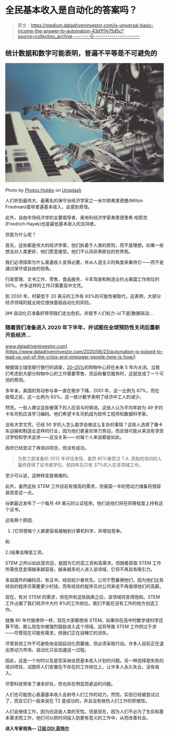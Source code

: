 # 全民基本收入是自动化的答案吗？

> 原文：<https://medium.datadriveninvestor.com/is-universal-basic-income-the-answer-to-automation-43d1f7e75d5c?source=collection_archive---------0----------------------->

## 统计数据和数字可能表明，普遍不平等是不可避免的

![](img/85df24d829702b704c7a0d43c3e2028f.png)

Photo by [Photos Hobby](https://unsplash.com/@photoshobby?utm_source=medium&utm_medium=referral) on [Unsplash](https://unsplash.com?utm_source=medium&utm_medium=referral)

人们听到最伟大、最著名的保守派经济学家之一米尔顿弗里德曼(Milton Friedman)倡导普遍基本收入，会感到奇怪。

此外，自由市场经济学的主要倡导者、奥地利经济学家弗里德里希·哈耶克(Friedrich Hayek)也是最低基本收入的支持者。

但是为什么呢？

首先，这些都是伟大的经济学家，他们执着于人类的原则，而不是理想。如果一些想法对人类更好，他们愿意接受。他们不认同非黑即白的世界观。

我们必须探索为什么普遍收入变得必要，并从人道主义的角度来看待它——而不是通过保守或自由的视角。

行政管理、文书工作、零售、食品服务、卡车驾驶和制造业约占美国工作岗位的 50%。许多这样的工作只需要高中文凭。

到 2030 年，时薪低于 20 美元的工作有 83%的可能性被取代。这表明，大部分经济领域的就业岗位很快面临自动化的风险。

[](https://www.datadriveninvestor.com/2020/06/23/automation-is-poised-to-lead-us-out-of-the-crisis-and-empower-people-here-is-how/) [## 自动化已准备好带领我们走出危机，并赋予人们权力-以下是|数据驱动…

### 随着我们准备进入 2020 年下半年，并试图在全球预防性关闭后重新开启经济…

www.datadriveninvestor.com](https://www.datadriveninvestor.com/2020/06/23/automation-is-poised-to-lead-us-out-of-the-crisis-and-empower-people-here-is-how/) 

根据瑞士瑞信银行银行的调查，[20–25%](https://money.cnn.com/2017/06/02/news/economy/doomed-malls/index.html)的购物中心将在未来 5 年内关闭。当我们考虑到大部分购物中心的工作需要零售、货运和餐饮服务时，这就变成了一个可怕的预测。

多年来，美国的劳动参与率一直在稳步下降。2001 年，这一比例为 67%，而在疫情之前，这一比例为 63%。这一统计数字表明了经济中工人的减少。

然而，一些人建议这些被落下的人应该与时俱进。这些人认为平均年龄为 49 岁的卡车司机应该学习编码。他们希望卡车司机成为软件工程师和数据科学家。

没有大学文凭，已经 50 岁的人怎么能学会做这么复杂的事情？这些人选择了像卡车运输和制造业这样的行业，因为他们更喜欢体力劳动，而且很可能从来没有享受过学校和学术追求——这没关系——对每个人来说都是如此。

政府已经尝试了再培训项目，但没有成功。

> 为劳工部准备的 2012 年评估发现，虽然 85%接受过 T.A .资助的培训的人最终获得了证书或学位，但四年后只有 37%的人在该领域工作。

至少可以说，这种转变是艰难的。

此外，虽然这些 STEM 工作目前有很高的需求，但美国一半的劳动力储备将很容易改变这一点。

谷歌最近发布了一个每月 49 美元的认证程序。他们说他们将在同等程度上持有这个证书。

这有两个原因:

1.  )它将使每个人都更容易接触到计算机科学，并增加竞争。

和

2.)结果会降低工资。

STEM 之所以如此受欢迎，是因为它的高工资和高需求。但随着获取 STEM 工作所需信息变得越来越容易，越来越多的人进入该领域，它将不再具有吸引力。

来自国外的编码员，有证书，经验较少者优先。公司宁愿雇佣他们，因为他们比有经验的程序员需要更少的钱，而有经验的程序员对公司来说不再值得他们的高薪。

现在，有对 STEM 的需求，但在所有这些因素之后，该领域将变得饱和。STEM 工作占据了我们经济中大约 8%的工作岗位。我们不能在没有工作的地方创造工作。

就像 80 年代做律师一样，现在大家都想进 STEM。如果你在高中时数学或科学还算不错，那么现在你被强烈鼓励进入这个领域。这将导致 STEM 工作供过于求——尽管现在可能有需求，但我们正在目睹它的消失。

尽管其他工作不可避免地会因自动化而萎缩，但必须采取行动。许多人目前正在退出劳动力市场，自动化只会加速这一过程。

因此，这是一个何时以及是否采纳全民基本收入计划的问题。另一种选择是失败的培训项目，试图将人们安置在不存在的工作岗位上，让许多人永久失业，没有收入。

尽管科技带来了诸多好处，但也存在明显而紧迫的问题。

人们也可能担心普遍基本收入会剥夺人们工作的动力。然而，实验已经被尝试过了，而且它们一般来说在 T2 是成功的，并且没有挫伤人们工作的积极性。

人们会继续工作，因为创造是人类的天性。但是现在，因为人们不必为了生存和基本需求而工作，他们可以把时间投入到更有意义的工作中，从而改善社会。

**进入专家视角—** [**订阅 DDI 英特尔**](https://datadriveninvestor.com/ddi-intel)